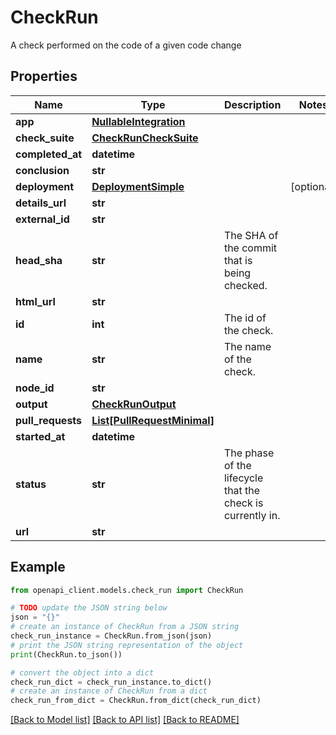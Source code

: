 # CheckRun

A check performed on the code of a given code change

## Properties

Name | Type | Description | Notes
------------ | ------------- | ------------- | -------------
**app** | [**NullableIntegration**](NullableIntegration.md) |  | 
**check_suite** | [**CheckRunCheckSuite**](CheckRunCheckSuite.md) |  | 
**completed_at** | **datetime** |  | 
**conclusion** | **str** |  | 
**deployment** | [**DeploymentSimple**](DeploymentSimple.md) |  | [optional] 
**details_url** | **str** |  | 
**external_id** | **str** |  | 
**head_sha** | **str** | The SHA of the commit that is being checked. | 
**html_url** | **str** |  | 
**id** | **int** | The id of the check. | 
**name** | **str** | The name of the check. | 
**node_id** | **str** |  | 
**output** | [**CheckRunOutput**](CheckRunOutput.md) |  | 
**pull_requests** | [**List[PullRequestMinimal]**](PullRequestMinimal.md) |  | 
**started_at** | **datetime** |  | 
**status** | **str** | The phase of the lifecycle that the check is currently in. | 
**url** | **str** |  | 

## Example

```python
from openapi_client.models.check_run import CheckRun

# TODO update the JSON string below
json = "{}"
# create an instance of CheckRun from a JSON string
check_run_instance = CheckRun.from_json(json)
# print the JSON string representation of the object
print(CheckRun.to_json())

# convert the object into a dict
check_run_dict = check_run_instance.to_dict()
# create an instance of CheckRun from a dict
check_run_from_dict = CheckRun.from_dict(check_run_dict)
```
[[Back to Model list]](../README.md#documentation-for-models) [[Back to API list]](../README.md#documentation-for-api-endpoints) [[Back to README]](../README.md)


